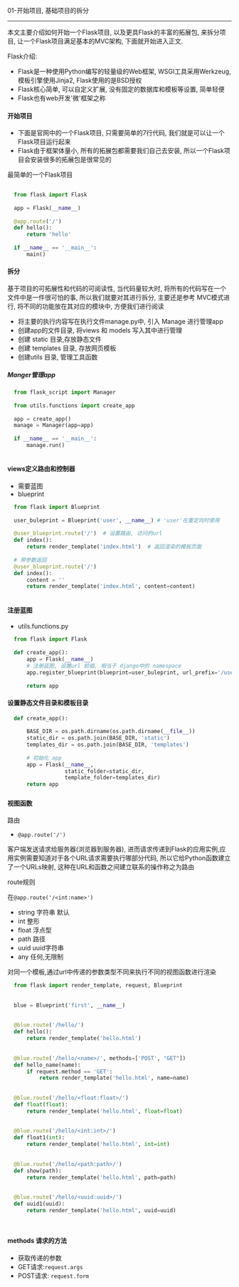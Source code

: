 01-开始项目, 基础项目的拆分

---



 本文主要介绍如何开始一个Flask项目, 以及更具Flask的丰富的拓展包, 来拆分项目, 让一个Flask项目满足基本的MVC架构, 下面就开始进入正文.

Flask介绍:

- Flask是一种使用Python编写的轻量级的Web框架, WSGI工具采用Werkzeug,模板引擎使用Jinja2, Flask使用的是BSD授权
- Flask核心简单, 可以自定义扩展, 没有固定的数据库和模板等设置, 简单轻便
- Flask也有web开发'微'框架之称

#### 开始项目

- 下面是官网中的一个Flask项目, 只需要简单的7行代码, 我们就是可以让一个Flask项目运行起来
- Flask由于框架体量小, 所有的拓展包都需要我们自己去安装, 所以一个Flask项目会安装很多的拓展包是很常见的

最简单的一个Flask项目

```python
  
  from flask import Flask
  
  app = Flask(__name__)
  
  @app.route('/')
  def hello():
      return 'hello'
  
  if __name__ == '__main__':
      main()
```

#### 拆分

基于项目的可拓展性和代码的可阅读性, 当代码量较大时, 将所有的代码写在一个文件中是一件很可怕的事, 所以我们就要对其进行拆分, 主要还是参考 MVC模式进行, 将不同的功能放在其对应的模块中, 方便我们进行阅读

- 将主要的执行内容写在执行文件manage.py中, 引入 Manage 进行管理app
- 创建app的文件目录, 将views 和 models 写入其中进行管理
- 创建 static 目录,存放静态文件
- 创建 templates 目录, 存放网页模板
- 创建utils 目录, 管理工具函数

##### Manger管理app

```python
  from flask_script import Manager
  
  from utils.functions import create_app
  
  app = create_app()
  manage = Manager(app=app)
  
  if __name__ == '__main__':
      manage.run()
  
```

#### views定义路由和控制器

- 需要蓝图
- blueprint

```python
  from flask import Blueprint
  
  user_buleprint = Blueprint('user', __name__) # 'user'在重定向时使用
  
  @user_blueprint.route('/')  # 设置路由, 访问的url
  def index():
      return render_template('index.html')  # 返回渲染的模板页面
  
  # 带参数返回
  @user_blueprint.route('/')
  def index():
      content = ''
      return render_template('index.html', content=content)
  
```

#### 注册蓝图

- utils.functions.py

```python
  from flask import Flask
  
  def create_app():
      app = Flask(__name__)
      # 注册蓝图, 设置url 前缀, 相当于 django中的 namespace
      app.register_blueprint(blueprint=user_buleprint, url_prefix='/user')
      
      return app
```

#### 设置静态文件目录和模板目录

```python
  def create_app():
  
      BASE_DIR = os.path.dirname(os.path.dirname(__file__))
      static_dir = os.path.join(BASE_DIR, 'static')
      templates_dir = os.path.join(BASE_DIR, 'templates')
  
      # 初始化 app
      app = Flask(__name__,
                  static_folder=static_dir,
                  template_folder=templates_dir)
      return app
```

#####  

#### 视图函数

路由

- `@app.route('/')`

客户端发送请求给服务器(浏览器到服务器), 进而请求传递到Flask的应用实例,应用实例需要知道对于各个URL请求需要执行哪部分代码, 所以它给Python函数建立了一个URLs映射, 这种在URL和函数之间建立联系的操作称之为路由

route规则

在`@app.route('/<int:name>')`

- string 字符串  默认
- int 整形
- float 浮点型
- path 路径
- uuid uuid字符串
- any 任何,无限制

对同一个模板,通过url中传递的参数类型不同来执行不同的视图函数进行渲染

```python
  from flask import render_template, request, Blueprint
  
  
  blue = Blueprint('first', __name__)
  
  
  @blue.route('/hello/')
  def hello():
      return render_template('hello.html')
  
  
  @blue.route('/hello/<name>/', methods=['POST', "GET"])
  def hello_name(name):
      if request.method == 'GET':
          return render_template('hello.html', name=name)
  
  
  @blue.route('/hello/<float:float>/')
  def float(float):
      return render_template('hello.html', float=float)
  
  
  @blue.route('/hello/<int:int>/')
  def float1(int):
      return render_template('hello.html', int=int)
  
  
  @blue.route('/hello/<path:path>/')
  def show(path):
      return render_template('hello.html', path=path)
  
  
  @blue.route('/hello/<uuid:uuid>/')
  def uuid1(uuid):
      return render_template('hello.html', uuid=uuid)
  
  
```

#### methods 请求的方法

- 获取传递的参数
- GET请求:`request.args`
- POST请求: `request.form`

 